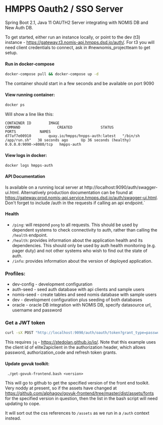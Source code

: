 # HMPPS Oauth2 / SSO Server

Spring Boot 2.1, Java 11 OAUTH2 Server integrating with NOMIS DB and New Auth DB.

To get started, either run an instance locally, or point to the dev (t3) instance - https://gateway.t3.nomis-api.hmpps.dsd.io/auth/.
For t3 you will need client credentials to connect, ask in #newnomis_projectteam to get setup.

#### Run in docker-compose
```bash
docker-compose pull && docker-compose up -d
```
The container should start in a few seconds and be available on port 9090

#### View running container:

```bash
docker ps
```
Will show a line like this:
```
CONTAINER ID        IMAGE                                         COMMAND                 CREATED             STATUS                    PORTS           NAMES
d77af7e00910        quay.io/hmpps/hnpps-auth:latest   "/bin/sh /app/run.sh"   38 seconds ago      Up 36 seconds (healthy)   0.0.0.0:9090->8080/tcp   hmpps-auth
```

#### View logs in docker:
```docker logs hmpps-auth```

#### API Documentation

Is available on a running local server at http://localhost:9090/auth/swagger-ui.html.  Alternatively production
documentation can be found at https://gateway.prod.nomis-api.service.hmpps.dsd.io/auth/swagger-ui.html.  Don't forget to
include /auth in the requests if calling an api endpoint.`

#### Health

- `/ping`: will respond `pong` to all requests.  This should be used by dependent systems to check connectivity to auth,
rather than calling the `/health` endpoint.
- `/health`: provides information about the application health and its dependencies.  This should only be used
by auth health monitoring (e.g. pager duty) and not other systems who wish to find out the state of auth.
- `/info`: provides information about the version of deployed application.

### Profiles:
- dev-config - development configuration
- auth-seed - seed auth database with api clients and sample users
- nomis-seed - create tables and seed nomis database with sample users
- dev - development configuration plus seeding of both databases
- oracle - oracle DB integration with NOMIS DB, specify datasource url, username and password

### Get a JWT token
```bash
curl -sX POST "http://localhost:9090/auth/oauth/token?grant_type=password&username=ITAG_USER&password=password" -H 'Authorization: Basic ZWxpdGUyYXBpY2xpZW50OmNsaWVudHNlY3JldA==' | jq .access_token
```
This requires `jq` - https://stedolan.github.io/jq/.  Note that this example uses the client id of elite2apiclient in 
the authorization header, which allows password, authorization_code and refresh token grants.

#### Update govuk toolkit:
``` ./get-govuk-frontend.bash <version>```

This will go to github to get the specified version of the front end toolkit.  Very noddy at present, so if the assets have changed at https://github.com/alphagov/govuk-frontend/tree/master/dist/assets/fonts for the specified version in question, then the list in the bash script will need updating to cope.

It will sort out the css references to `/assets` as we run in a `/auth` context instead. 
